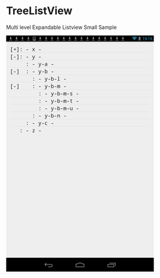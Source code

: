 # TreeListView
Multi level Expandable Listview Small Sample

![listview](https://github.com/naoto-ogawa/TreeListView/blob/master/app/expandable.png "sample")
